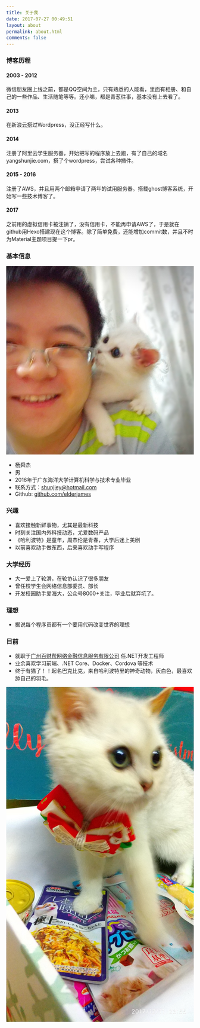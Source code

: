 ```yaml
---
title: 关于我
date: 2017-07-27 00:49:51
layout: about
permalink: about.html
comments: false
---
```


### 博客历程

#### 2003 - 2012 

微信朋友圈上线之前，都是QQ空间为主，只有熟悉的人能看，里面有相册、和自己的一些作品、生活随笔等等。还小嘛，都是青葱往事，基本没有上去看了。

#### 2013

在新浪云搭过Wordpress，没正经写什么。
#### 2014

注册了阿里云学生服务器，开始把写的程序放上去跑，有了自己的域名yangshunjie.com，搭了个wordpress，尝试各种插件。

#### 2015 - 2016

注册了AWS，并且用两个邮箱申请了两年的试用服务器。搭载ghost博客系统，开始写一些技术博客了。

#### 2017

之前用的虚拟信用卡被注销了，没有信用卡，不能再申请AWS了，于是就在github用Hexo搭建现在这个博客。除了简单免费，还能增加commit数，并且不时为Material主题项目提一下pr。


### 基本信息

![](/images/cat/2.jpg)

- 杨舜杰
- 男
- 2016年于广东海洋大学计算机科学与技术专业毕业
- 联系方式：[shunjiey@hotmail.com](mailto:shunjiey@hotmail.com)
- Github: [github.com/elderjames](http://github.com/elderjames)

### 兴趣
- 喜欢接触新鲜事物，尤其是最新科技
- 时刻关注国内外科技动态，尤爱数码产品
- 《哈利波特》是童年，周杰伦是青春，大学后迷上美剧
- 以前喜欢动手做东西，后来喜欢动手写程序

### 大学经历
- 大一爱上了轮滑，在轮协认识了很多朋友
- 曾任校学生会网络信息部委员、部长
- 开发校园助手爱海大，公众号8000+关注，毕业后就弃坑了。

### 理想
- 据说每个程序员都有一个要用代码改变世界的理想

### 目前
- 就职于[广州百财帮网络金融信息服务有限公司](http://www.100cb.cn/) 任.NET开发工程师
- 业余喜欢学习前端、.NET Core、Docker、Cordova 等技术
- 终于有猫了！！起名巴克比克，来自哈利波特里的神奇动物，灰白色，最喜欢舔自己的羽毛。

![](/images/cat/1.jpg)

